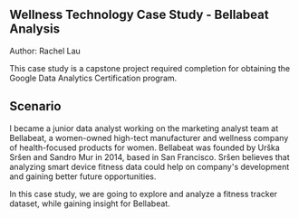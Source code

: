 ## Wellness Technology Case Study - Bellabeat Analysis
Author: Rachel Lau 

This case study is a capstone project required completion for obtaining the Google Data Analytics Certification program.

## Scenario
I became a junior data analyst working on the marketing analyst team at Bellabeat, a women-owned high-tect manufacturer and wellness company of health-focused products for women. Bellabeat was founded by Urška Sršen and Sandro Mur in 2014, based in San Francisco. Sršen believes that analyzing smart device fitness data could help on company's development and gaining better future opportunities.

In this case study, we are going to explore and analyze a fitness tracker dataset, while gaining insight for Bellabeat.
